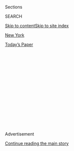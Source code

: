 <div id="app">

<div>

<div>

<div>

<div class="NYTAppHideMasthead css-1q2w90k e1suatyy0">

<div class="section css-ui9rw0 e1suatyy2">

<div class="css-eph4ug er09x8g0">

<div class="css-6n7j50">

</div>

<span class="css-1dv1kvn">Sections</span>

<div class="css-10488qs">

<span class="css-1dv1kvn">SEARCH</span>

</div>

[Skip to content](#site-content)[Skip to site index](#site-index)

</div>

<div id="masthead-section-label" class="css-1wr3we4 eaxe0e00">

[New
York](https://www.nytimes3xbfgragh.onion/section/nyregion)

</div>

<div class="css-10698na e1huz5gh0">

</div>

</div>

<div id="masthead-bar-one" class="section hasLinks css-15hmgas e1csuq9d3">

<div class="css-uqyvli e1csuq9d0">

</div>

<div class="css-1uqjmks e1csuq9d1">

</div>

<div class="css-9e9ivx">

[](https://myaccount.nytimes3xbfgragh.onion/auth/login?response_type=cookie&client_id=vi)

</div>

<div class="css-1bvtpon e1csuq9d2">

[Today’s
Paper](https://www.nytimes3xbfgragh.onion/section/todayspaper)

</div>

</div>

</div>

</div>

<div data-aria-hidden="false">

<div id="site-content" data-role="main">

<div>

<div class="css-1aor85t" style="opacity:0.000000001;z-index:-1;visibility:hidden">

<div class="css-1hqnpie">

<div class="css-epjblv">

<span class="css-17xtcya">[New
York](/section/nyregion)</span><span class="css-x15j1o">|</span><span class="css-fwqvlz">Steve
Bannon Is Charged With Fraud in We Build the Wall
Campaign</span>

</div>

<div class="css-k008qs">

<div class="css-1iwv8en">

<span class="css-18z7m18"></span>

<div>

</div>

</div>

<span class="css-1n6z4y">https://nyti.ms/3aHF1Mo</span>

<div class="css-1705lsu">

<div class="css-4xjgmj">

<div class="css-4skfbu" data-role="toolbar" data-aria-label="Social Media Share buttons, Save button, and Comments Panel with current comment count" data-testid="share-tools">

  - 
  - 
  - 
  - 
    
    <div class="css-6n7j50">
    
    </div>

  - 
  - 

</div>

</div>

</div>

</div>

</div>

</div>

<div class="css-13pd83m">

</div>

<div id="top-wrapper" class="css-1sy8kpn">

<div id="top-slug" class="css-l9onyx">

Advertisement

</div>

[Continue reading the main
story](#after-top)

<div class="ad top-wrapper" style="text-align:center;height:100%;display:block;min-height:250px">

<div id="top" class="place-ad" data-position="top" data-size-key="top">

</div>

</div>

<div id="after-top">

</div>

</div>

<div>

<div id="sponsor-wrapper" class="css-1hyfx7x">

<div id="sponsor-slug" class="css-19vbshk">

Supported by

</div>

[Continue reading the main
story](#after-sponsor)

<div id="sponsor" class="ad sponsor-wrapper" style="text-align:center;height:100%;display:block">

</div>

<div id="after-sponsor">

</div>

</div>

<div class="css-186x18t">

</div>

<div class="css-1vkm6nb ehdk2mb0">

# Steve Bannon Is Charged With Fraud in We Build the Wall Campaign

</div>

Mr. Bannon and three others are accused in a scheme to use funds raised
for construction to pay for personal expenses.

<div class="css-79elbk" data-testid="photoviewer-wrapper">

<div class="css-z3e15g" data-testid="photoviewer-wrapper-hidden">

</div>

<div class="css-1a48zt4 ehw59r15" data-testid="photoviewer-children">

![<span class="css-16f3y1r e13ogyst0" data-aria-hidden="true">Stephen K.
Bannon, the former White House chief strategist, leaving Federal
District Court in Manhattan on Thursday
afternoon.</span><span class="css-cnj6d5 e1z0qqy90" itemprop="copyrightHolder"><span class="css-1ly73wi e1tej78p0">Credit...</span><span><span>Jefferson
Siegel for The New York
Times</span></span></span>](https://static01.graylady3jvrrxbe.onion/images/2020/08/20/nyregion/20bannonTOPnew/20bannonTOPnew-articleLarge.jpg?quality=75&auto=webp&disable=upscale)

</div>

</div>

<div class="css-18e8msd">

<div class="css-vp77d3 epjyd6m0">

<div class="css-1baulvz">

By [<span class="css-1baulvz" itemprop="name">Alan
Feuer</span>](https://www.nytimes3xbfgragh.onion/by/alan-feuer),
[<span class="css-1baulvz" itemprop="name">William K.
Rashbaum</span>](https://www.nytimes3xbfgragh.onion/by/william-k-rashbaum)
and [<span class="css-1baulvz last-byline" itemprop="name">Maggie
Haberman</span>](https://www.nytimes3xbfgragh.onion/by/maggie-haberman)

</div>

</div>

  - 
    
    <div class="css-ld3wwf e16638kd2">
    
    Published Aug. 20, 2020Updated Aug. 31,
    2020
    
    </div>

  - 
    
    <div class="css-4xjgmj">
    
    <div class="css-pvvomx" data-role="toolbar" data-aria-label="Social Media Share buttons, Save button, and Comments Panel with current comment count" data-testid="share-tools">
    
      - 
      - 
      - 
      - 
        
        <div class="css-6n7j50">
        
        </div>
    
      - 
      - 
    
    </div>
    
    </div>

</div>

</div>

<div class="section meteredContent css-1r7ky0e" name="articleBody" itemprop="articleBody">

<div class="css-1fanzo5 StoryBodyCompanionColumn">

<div class="css-53u6y8">

[Stephen K.
Bannon](https://www.nytimes3xbfgragh.onion/2020/08/31/nyregion/steve-bannon-build-the-wall-fraud.html),
President Trump’s former adviser and an architect of his 2016 general
election campaign, was charged on Thursday with defrauding donors to a
private fund-raising effort called We Build the Wall, which was intended
to bolster the president’s signature initiative along the Mexican
border.

Mr. Bannon, working with a wounded Air Force veteran and a Florida
venture capitalist, conspired to cheat hundreds of thousands of donors
by falsely promising that their money had been set aside for new
sections of wall, according to a federal indictment unsealed in
Manhattan.

The fund-raising effort collected more than $25 million, and prosecutors
said Mr. Bannon used nearly $1 million of it for personal expenses.

Despite the populist aura he tries to project, Mr. Bannon is known to
enjoy the high life, and he was arrested at 7:15 a.m. on a $35 million,
150-foot yacht belonging to one of his business associates, [the
fugitive Chinese billionaire Guo
Wengui](https://www.nytimes3xbfgragh.onion/2019/12/23/us/politics/steve-bannon-guo-wengui.html),
law enforcement officials said.

</div>

</div>

<div class="css-1fanzo5 StoryBodyCompanionColumn">

<div class="css-53u6y8">

Working with the Coast Guard, special agents from the United States
attorney’s office in Manhattan and federal postal inspectors boarded the
yacht off Westbrook, Conn., the officials said. Mr. Bannon, 66, was on
deck, drinking coffee and reading a book, when the raid occurred.

The criminal charges, filed a week before Mr. Trump was to accept the
Republican nomination for a second term, marked a stark turn of fortune
for the flamboyant political strategist. Mr. Bannon first came to
prominence when he was in charge of the right-wing media outlet
Breitbart, where he had aligned himself with the alt-right, a loose
network of groups and people who promote white identity.

As chief strategist, Mr. Bannon was one of the most powerful figures in
the White House early in the Trump administration, but he [stepped down
in
August 2017](https://www.nytimes3xbfgragh.onion/2017/08/18/us/politics/steve-bannon-trump-white-house.html)
after frequently clashing with other aides.

With the indictment, Mr. Bannon became the seventh Trump associate to
have been charged with federal crimes, a list that includes Paul
Manafort, Mr. Trump’s former campaign manager; Michael T. Flynn, the
former national security adviser; and Michael D. Cohen, Mr. Trump’s
onetime lawyer and fixer.

The 24-page indictment, unsealed in Federal District Court in Manhattan,
is by far the most politically sensitive case that Audrey Strauss, the
acting United States attorney in Manhattan, has handled since she
assumed her job after her predecessor, [Geoffrey S. Berman, was fired in
June by Mr.
Trump](https://www.nytimes3xbfgragh.onion/2020/06/20/nyregion/trump-geoffrey-berman-fired-sdny.html).

</div>

</div>

<div class="css-1fanzo5 StoryBodyCompanionColumn">

<div class="css-53u6y8">

At a brief arraignment on Thursday, Mr. Bannon, sunburned and his hair
unbrushed, pleaded not guilty to charges of wire fraud conspiracy and
money laundering conspiracy, each of which carries a maximum penalty of
20 years in prison. The government agreed to release him from custody on
a $5 million bond.

Walking to his car after being freed, Mr. Bannon said, “This entire
fiasco is to stop people who want to build the wall.”

</div>

</div>

<div class="css-cfo9c3">

</div>

<div class="css-1fanzo5 StoryBodyCompanionColumn">

<div class="css-53u6y8">

Shortly after the charges were announced, Mr. Trump had sought to
distance himself from Mr. Bannon and the fund-raising initiative, though
the president also expressed sympathy for his former adviser.

“I feel very badly,” Mr. Trump told reporters in the Oval Office. “I
haven’t been dealing with him for a very long period of time.”

The president said he knew nothing about the multimillion-dollar We
Build the Wall campaign but quickly contradicted himself.

“I don’t like that project,” Mr. Trump said. “I thought it was being
done for showboating reasons.” He called paying for the border wall
privately “inappropriate.”

</div>

</div>

<div class="css-1fanzo5 StoryBodyCompanionColumn">

<div class="css-53u6y8">

One of Mr. Trump’s sons, Donald Jr., publicly promoted the We Build the
Wall effort at an [event
in 2019](https://thewallsymposium.com/coalition-of-immigration-national-security-and-border-experts-convene-a-crisis-at-the-border-symposium-at-the-wall-directly-on-the-us-mexico-border/),
calling it “private enterprise at its finest.”

Donald Trump Jr. said in a statement on Thursday that he had no
involvement with the effort beyond praising it at that one event.

A White House official said that President Trump did not know Mr. Bannon
would be arrested, and that he was told by aides after it happened.

Attorney General William P. Barr was briefed on the investigation
several months ago, according to a Justice Department official, and the
federal prosecutor’s office in Manhattan gave him notice that the
indictment would be unsealed on Thursday.

According to the authorities, Mr. Bannon hatched the plot to defraud the
donors with three other men: Brian Kolfage, a 38-year-old Air Force
veteran and triple amputee from Miramar Beach, Fla.; Andrew Badolato,
56, a venture capitalist from Sarasota, Fla.; and Timothy Shea, 49, of
Castle Rock, Colo.

</div>

</div>

<div class="css-79elbk" data-testid="photoviewer-wrapper">

<div class="css-z3e15g" data-testid="photoviewer-wrapper-hidden">

</div>

<div class="css-1a48zt4 ehw59r15" data-testid="photoviewer-children">

![<span class="css-16f3y1r e13ogyst0" data-aria-hidden="true">Brian
Kolfage, left, created We Build the Wall in late 2018. He had told
potential donors that all of their money would be put toward the barrier
on the Mexican
border.</span><span class="css-cnj6d5 e1z0qqy90" itemprop="copyrightHolder"><span class="css-1ly73wi e1tej78p0">Credit...</span><span>Mark
Lambie/The El Paso Times, via Associated
Press</span></span>](https://static01.graylady3jvrrxbe.onion/images/2020/08/20/nyregion/20bannon3/merlin_175940538_d2c53eb5-8d8e-4951-a55b-17cab9d26001-articleLarge.jpg?quality=75&auto=webp&disable=upscale)

</div>

</div>

<div class="css-1fanzo5 StoryBodyCompanionColumn">

<div class="css-53u6y8">

Mr. Kolfage and Mr. Badolato were arrested in Florida on Thursday, and
Mr. Shea, who prosecutors said funneled money for the group through a
shell company he owned, was arrested in Denver.

</div>

</div>

<div class="css-1fanzo5 StoryBodyCompanionColumn">

<div class="css-53u6y8">

Mr. Kolfage, who lost both his legs and one of his arms during his
service in Iraq, created We Build the Wall as a GoFundMe page in
December 2018. It was an immediate success, raising nearly $17 million
in its first week online, prosecutors said.

To persuade potential donors to contribute to the effort, prosecutors
said, Mr. Kolfage promised them that he would “not take a penny in
salary or compensation” and that all of the money he raised would be
used “in the execution of our mission and purpose.” According to the
indictment, Mr. Bannon described We Build the Wall as a “volunteer
organization.”

But all of that was false, prosecutors said. Instead, they claimed, Mr.
Kolfage secretly took more than $350,000 in donations and spent it on
home renovations, boat payments, a luxury S.U.V., a golf cart, jewelry
and cosmetic surgery.

Mr. Bannon, working through an unnamed nonprofit organization, received
more than $1 million from We Build the Wall, prosecutors said, some of
which he used to pay off hundreds of thousands of dollars in personal
expenses.

</div>

</div>

<div class="css-1sngw6j">

[](https://www.nytimes3xbfgragh.onion/interactive/2020/08/20/us/20bannon-indictment-doc.html)

<div class="css-1eoytci">

![](https://static01.graylady3jvrrxbe.onion/images/2020/08/20/doc-77758-bannon-is-charged-with-fraud-promo/doc-77758-bannon-is-charged-with-fraud-promo-articleLarge.png)

</div>

<div class="css-1rha1bf">

## Read the document

Mr. Bannon and three others are accused in a scheme to use funds raised
for construction to pay for personal expenses.

</div>

</div>

<div class="css-1fanzo5 StoryBodyCompanionColumn">

<div class="css-53u6y8">

Court papers suggested that prosecutors were in possession of several
text messages between the men, including one in which Mr. Kolfage told
Mr. Badolato that the payment scheme was “confidential” and should be
kept on a “need to know” basis.

Mr. Kolfage initially pitched We Build the Wall as a way to sidestep the
considerable legal and political obstacles to erecting Mr. Trump’s
long-sought barrier. While the group has [drawn approval from some top
Homeland Security and Border Patrol
officials](https://www.nytimes3xbfgragh.onion/2020/08/20/us/politics/bannon-we-build-the-wall.html),
it has also prompted a backlash over its connections to Mr. Trump’s
associates and its construction methods.

</div>

</div>

<div class="css-1fanzo5 StoryBodyCompanionColumn">

<div class="css-53u6y8">

The federal government has built parts of the wall well within the
American side of the border on federally owned land. But the sections
built with private funds — slightly less than five miles in all,
according to We Build the Wall’s website — have been erected along the
riverbank of the Rio Grande in New Mexico and Texas.

Environmental groups have challenged those portions, citing potential
harm. When [experts recently
said](https://www.propublica.org/article/he-built-a-privately-funded-border-wall-its-already-at-risk-of-falling-down-if-not-fixed)
that sections along the river could fall into the river, even Mr. Trump
criticized the project.

It remained unclear precisely when the yearlong investigation into the
alleged scheme began. But last year, a bank informed Mr. Bannon that
federal prosecutors had subpoenaed records related to We Build the Wall,
according to a person briefed on the matter.

Prosecutors said that despite the effort’s early success, there were
questions almost instantly “about Mr. Kolfage’s background” and the
viability of his promises to use the money he had raised to actually
build Mr. Trump’s wall.

Because of these concerns, prosecutors said, GoFundMe warned Mr. Kolfage
that if he did not find a “legitimate nonprofit organization” to handle
the money, it would return it to the donors. Mr. Kolfage claimed that
the group had determined that only $800,000 of the funds needed to be
given back.

“No rules were broken,” he said in an interview last year.

As the problems with donors mounted, Mr. Kolfage said he would establish
a board of advisers and incorporate the group as [We Build the Wall
Inc.](https://webuildthewall.us/team/)

Mr. Kolfage enlisted Kris Kobach, the former Kansas secretary of state,
to serve on the board. Mr. Kobach, a longtime Trump supporter and a
prominent immigration hard-liner, was not named in the indictment.

</div>

</div>

<div class="css-1fanzo5 StoryBodyCompanionColumn">

<div class="css-53u6y8">

Mr. Kolfage also brought in Mr. Bannon, who had joined Mr. Trump’s
campaign as chief executive in August 2016 and later became the White
House’s chief strategist.

Several times, prosecutors said, Mr. Kolfage falsely assured his donors
that every dime they gave him would go to the wall.

“It’s not possible to steal the money,” he said at one point, according
to the indictment. “We have an advisory committee.”

When special agents from the Manhattan federal prosecutor’s office and
postal inspectors boarded Mr. Guo’s yacht, the Lady May, in Long Island
Sound, they searched the vessel and seized Mr. Bannon’s cellphone,
officials said.

The investigators also conducted other searches in Florida, Colorado,
Nevada, Missouri and Virginia, including at the homes of all of the
defendants, the officials said.

Mr. Guo, a real-estate magnate, has been in exile since 2014 after
fleeing China in anticipation of corruption and rape allegations by its
government.

While living abroad — sometimes at a palatial apartment overlooking
Central Park in Manhattan — he forged relationships with China
hard-liners like Mr. Bannon and bought [a membership to Mr. Trump’s
Mar-a-Lago club in Palm Beach,
Fla.](https://www.wsj.com/articles/chinese-tycoon-holed-up-in-manhattan-hotel-is-accused-of-spying-for-beijing-11563810726)

</div>

</div>

<div class="css-1fanzo5 StoryBodyCompanionColumn">

<div class="css-53u6y8">

Almost immediately after leaving the White House, Mr. Bannon struck up
lucrative financial ties to Mr. Guo that began with a $150,000 loan,
according to a memo written in May 2019 and obtained by The New York
Times.

The GoFundMe page through which Mr. Bannon and his co-defendants raised
money is now inactive. On Wednesday, less than 24 hours before their
arrests, Mr. Kolfage made an appearance on Mr. Bannon’s podcast and
explained the deactivation as an example of how tech companies censor
conservative speech online.

When Mr. Bannon asked how people could continue giving money to the wall
campaign, Mr. Kolfage responded by directing potential donors to his
personal website, as well as another specifically for wall funding.

“How do people get access to We Build the Wall?” Mr. Bannon said.

“Don’t go to GoFundMe anymore,” Mr. Kolfage replied. “Screw them. Go
straight to our website.”

Reporting was contributed by Jeremy Peters, Stephanie Saul, Michael S.
Schmidt and Juliana Kim.

</div>

</div>

<div>

</div>

</div>

<div>

</div>

<div>

</div>

<div>

</div>

<div>

<div id="bottom-wrapper" class="css-1ede5it">

<div id="bottom-slug" class="css-l9onyx">

Advertisement

</div>

[Continue reading the main
story](#after-bottom)

<div id="bottom" class="ad bottom-wrapper" style="text-align:center;height:100%;display:block;min-height:90px">

</div>

<div id="after-bottom">

</div>

</div>

</div>

</div>

</div>

## Site Index

<div>

</div>

## Site Information Navigation

  - [© <span>2020</span> <span>The New York Times
    Company</span>](https://help.nytimes3xbfgragh.onion/hc/en-us/articles/115014792127-Copyright-notice)

<!-- end list -->

  - [NYTCo](https://www.nytco.com/)
  - [Contact
    Us](https://help.nytimes3xbfgragh.onion/hc/en-us/articles/115015385887-Contact-Us)
  - [Work with us](https://www.nytco.com/careers/)
  - [Advertise](https://nytmediakit.com/)
  - [T Brand Studio](http://www.tbrandstudio.com/)
  - [Your Ad
    Choices](https://www.nytimes3xbfgragh.onion/privacy/cookie-policy#how-do-i-manage-trackers)
  - [Privacy](https://www.nytimes3xbfgragh.onion/privacy)
  - [Terms of
    Service](https://help.nytimes3xbfgragh.onion/hc/en-us/articles/115014893428-Terms-of-service)
  - [Terms of
    Sale](https://help.nytimes3xbfgragh.onion/hc/en-us/articles/115014893968-Terms-of-sale)
  - [Site
    Map](https://spiderbites.nytimes3xbfgragh.onion)
  - [Help](https://help.nytimes3xbfgragh.onion/hc/en-us)
  - [Subscriptions](https://www.nytimes3xbfgragh.onion/subscription?campaignId=37WXW)

</div>

</div>

</div>

</div>
